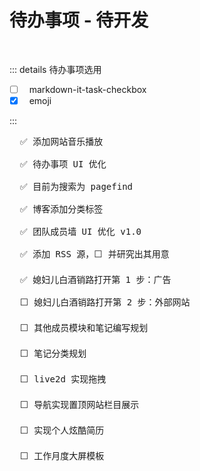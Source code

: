 <BackTop />

# 待办事项 - 待开发

<br/>

::: details 待办事项选用

- [ ] &nbsp;&nbsp;markdown-it-task-checkbox
- [x] &nbsp;&nbsp;emoji

:::

<pre class="mt-10">
  ✅ 添加网站音乐播放

  ✅ 待办事项 UI 优化

  ✅ 目前为搜索为 pagefind

  ✅ 博客添加分类标签

  ✅ 团队成员墙 UI 优化 v1.0

  ✅ 添加 RSS 源，⬜ 并研究出其用意

  ✅ 媳妇儿白酒销路打开第 1 步：广告

  ⬜ 媳妇儿白酒销路打开第 2 步：外部网站

  ⬜ 其他成员模块和笔记编写规划

  ⬜ 笔记分类规划

  ⬜ live2d 实现拖拽

  ⬜ 导航实现置顶网站栏目展示

  ⬜ 实现个人炫酷简历
  
  ⬜ 工作月度大屏模板
</pre>
